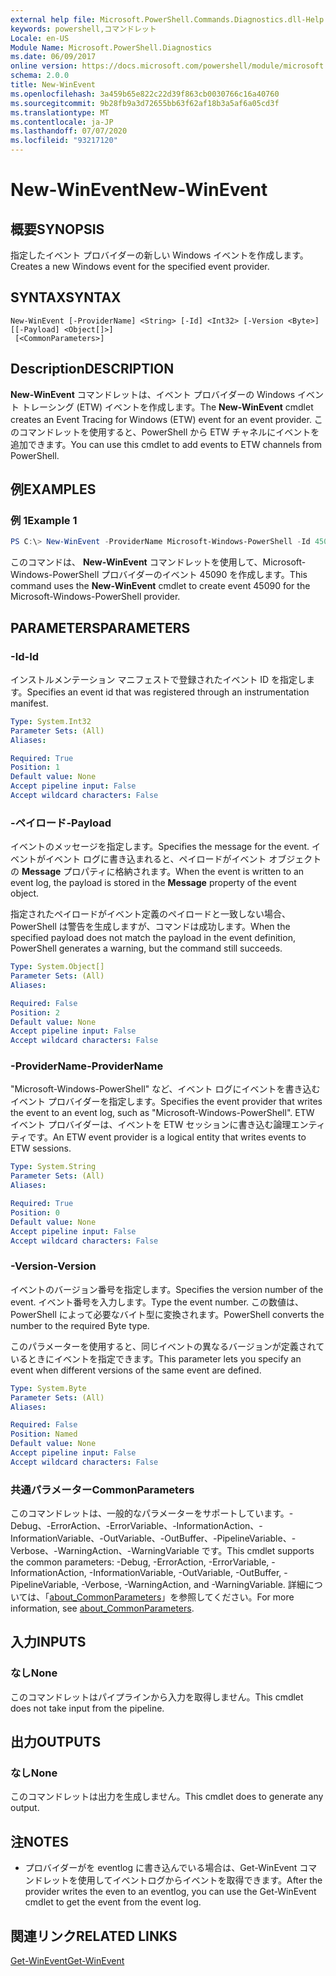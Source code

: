 ```yaml
---
external help file: Microsoft.PowerShell.Commands.Diagnostics.dll-Help.xml
keywords: powershell,コマンドレット
Locale: en-US
Module Name: Microsoft.PowerShell.Diagnostics
ms.date: 06/09/2017
online version: https://docs.microsoft.com/powershell/module/microsoft.powershell.diagnostics/new-winevent?view=powershell-6&WT.mc_id=ps-gethelp
schema: 2.0.0
title: New-WinEvent
ms.openlocfilehash: 3a459b65e822c22d39f863cb0030766c16a40760
ms.sourcegitcommit: 9b28fb9a3d72655bb63f62af18b3a5af6a05cd3f
ms.translationtype: MT
ms.contentlocale: ja-JP
ms.lasthandoff: 07/07/2020
ms.locfileid: "93217120"
---
```

# <span data-ttu-id="435cd-103">New-WinEvent</span><span class="sxs-lookup"><span data-stu-id="435cd-103">New-WinEvent</span></span>

## <span data-ttu-id="435cd-104">概要</span><span class="sxs-lookup"><span data-stu-id="435cd-104">SYNOPSIS</span></span>
<span data-ttu-id="435cd-105">指定したイベント プロバイダーの新しい Windows イベントを作成します。</span><span class="sxs-lookup"><span data-stu-id="435cd-105">Creates a new Windows event for the specified event provider.</span></span>

## <span data-ttu-id="435cd-106">SYNTAX</span><span class="sxs-lookup"><span data-stu-id="435cd-106">SYNTAX</span></span>

```
New-WinEvent [-ProviderName] <String> [-Id] <Int32> [-Version <Byte>] [[-Payload] <Object[]>]
 [<CommonParameters>]
```

## <span data-ttu-id="435cd-107">Description</span><span class="sxs-lookup"><span data-stu-id="435cd-107">DESCRIPTION</span></span>

<span data-ttu-id="435cd-108">**New-WinEvent** コマンドレットは、イベント プロバイダーの Windows イベント トレーシング (ETW) イベントを作成します。</span><span class="sxs-lookup"><span data-stu-id="435cd-108">The **New-WinEvent** cmdlet creates an Event Tracing for Windows (ETW) event for an event provider.</span></span>
<span data-ttu-id="435cd-109">このコマンドレットを使用すると、PowerShell から ETW チャネルにイベントを追加できます。</span><span class="sxs-lookup"><span data-stu-id="435cd-109">You can use this cmdlet to add events to ETW channels from PowerShell.</span></span>

## <span data-ttu-id="435cd-110">例</span><span class="sxs-lookup"><span data-stu-id="435cd-110">EXAMPLES</span></span>

### <span data-ttu-id="435cd-111">例 1</span><span class="sxs-lookup"><span data-stu-id="435cd-111">Example 1</span></span>

```powershell
PS C:\> New-WinEvent -ProviderName Microsoft-Windows-PowerShell -Id 45090 -Payload @("Workflow", "Running")
```

<span data-ttu-id="435cd-112">このコマンドは、 **New-WinEvent** コマンドレットを使用して、Microsoft-Windows-PowerShell プロバイダーのイベント 45090 を作成します。</span><span class="sxs-lookup"><span data-stu-id="435cd-112">This command uses the **New-WinEvent** cmdlet to create event 45090 for the Microsoft-Windows-PowerShell provider.</span></span>

## <span data-ttu-id="435cd-113">PARAMETERS</span><span class="sxs-lookup"><span data-stu-id="435cd-113">PARAMETERS</span></span>

### <span data-ttu-id="435cd-114">-Id</span><span class="sxs-lookup"><span data-stu-id="435cd-114">-Id</span></span>

<span data-ttu-id="435cd-115">インストルメンテーション マニフェストで登録されたイベント ID を指定します。</span><span class="sxs-lookup"><span data-stu-id="435cd-115">Specifies an event id that was registered through an instrumentation manifest.</span></span>

```yaml
Type: System.Int32
Parameter Sets: (All)
Aliases:

Required: True
Position: 1
Default value: None
Accept pipeline input: False
Accept wildcard characters: False
```

### <span data-ttu-id="435cd-116">-ペイロード</span><span class="sxs-lookup"><span data-stu-id="435cd-116">-Payload</span></span>

<span data-ttu-id="435cd-117">イベントのメッセージを指定します。</span><span class="sxs-lookup"><span data-stu-id="435cd-117">Specifies the message for the event.</span></span> <span data-ttu-id="435cd-118">イベントがイベント ログに書き込まれると、ペイロードがイベント オブジェクトの **Message** プロパティに格納されます。</span><span class="sxs-lookup"><span data-stu-id="435cd-118">When the event is written to an event log, the payload is stored in the **Message** property of the event object.</span></span>

<span data-ttu-id="435cd-119">指定されたペイロードがイベント定義のペイロードと一致しない場合、PowerShell は警告を生成しますが、コマンドは成功します。</span><span class="sxs-lookup"><span data-stu-id="435cd-119">When the specified payload does not match the payload in the event definition, PowerShell generates a warning, but the command still succeeds.</span></span>

```yaml
Type: System.Object[]
Parameter Sets: (All)
Aliases:

Required: False
Position: 2
Default value: None
Accept pipeline input: False
Accept wildcard characters: False
```

### <span data-ttu-id="435cd-120">-ProviderName</span><span class="sxs-lookup"><span data-stu-id="435cd-120">-ProviderName</span></span>

<span data-ttu-id="435cd-121">"Microsoft-Windows-PowerShell" など、イベント ログにイベントを書き込むイベント プロバイダーを指定します。</span><span class="sxs-lookup"><span data-stu-id="435cd-121">Specifies the event provider that writes the event to an event log, such as "Microsoft-Windows-PowerShell".</span></span> <span data-ttu-id="435cd-122">ETW イベント プロバイダーは、イベントを ETW セッションに書き込む論理エンティティです。</span><span class="sxs-lookup"><span data-stu-id="435cd-122">An ETW event provider is a logical entity that writes events to ETW sessions.</span></span>

```yaml
Type: System.String
Parameter Sets: (All)
Aliases:

Required: True
Position: 0
Default value: None
Accept pipeline input: False
Accept wildcard characters: False
```

### <span data-ttu-id="435cd-123">-Version</span><span class="sxs-lookup"><span data-stu-id="435cd-123">-Version</span></span>

<span data-ttu-id="435cd-124">イベントのバージョン番号を指定します。</span><span class="sxs-lookup"><span data-stu-id="435cd-124">Specifies the version number of the event.</span></span> <span data-ttu-id="435cd-125">イベント番号を入力します。</span><span class="sxs-lookup"><span data-stu-id="435cd-125">Type the event number.</span></span> <span data-ttu-id="435cd-126">この数値は、PowerShell によって必要なバイト型に変換されます。</span><span class="sxs-lookup"><span data-stu-id="435cd-126">PowerShell converts the number to the required Byte type.</span></span>

<span data-ttu-id="435cd-127">このパラメーターを使用すると、同じイベントの異なるバージョンが定義されているときにイベントを指定できます。</span><span class="sxs-lookup"><span data-stu-id="435cd-127">This parameter lets you specify an event when different versions of the same event are defined.</span></span>

```yaml
Type: System.Byte
Parameter Sets: (All)
Aliases:

Required: False
Position: Named
Default value: None
Accept pipeline input: False
Accept wildcard characters: False
```

### <span data-ttu-id="435cd-128">共通パラメーター</span><span class="sxs-lookup"><span data-stu-id="435cd-128">CommonParameters</span></span>

<span data-ttu-id="435cd-129">このコマンドレットは、一般的なパラメーターをサポートしています。-Debug、-ErrorAction、-ErrorVariable、-InformationAction、-InformationVariable、-OutVariable、-OutBuffer、-PipelineVariable、-Verbose、-WarningAction、-WarningVariable です。</span><span class="sxs-lookup"><span data-stu-id="435cd-129">This cmdlet supports the common parameters: -Debug, -ErrorAction, -ErrorVariable, -InformationAction, -InformationVariable, -OutVariable, -OutBuffer, -PipelineVariable, -Verbose, -WarningAction, and -WarningVariable.</span></span> <span data-ttu-id="435cd-130">詳細については、「[about_CommonParameters](https://go.microsoft.com/fwlink/?LinkID=113216)」を参照してください。</span><span class="sxs-lookup"><span data-stu-id="435cd-130">For more information, see [about_CommonParameters](https://go.microsoft.com/fwlink/?LinkID=113216).</span></span>

## <span data-ttu-id="435cd-131">入力</span><span class="sxs-lookup"><span data-stu-id="435cd-131">INPUTS</span></span>

### <span data-ttu-id="435cd-132">なし</span><span class="sxs-lookup"><span data-stu-id="435cd-132">None</span></span>

<span data-ttu-id="435cd-133">このコマンドレットはパイプラインから入力を取得しません。</span><span class="sxs-lookup"><span data-stu-id="435cd-133">This cmdlet does not take input from the pipeline.</span></span>

## <span data-ttu-id="435cd-134">出力</span><span class="sxs-lookup"><span data-stu-id="435cd-134">OUTPUTS</span></span>

### <span data-ttu-id="435cd-135">なし</span><span class="sxs-lookup"><span data-stu-id="435cd-135">None</span></span>

<span data-ttu-id="435cd-136">このコマンドレットは出力を生成しません。</span><span class="sxs-lookup"><span data-stu-id="435cd-136">This cmdlet does to generate any output.</span></span>

## <span data-ttu-id="435cd-137">注</span><span class="sxs-lookup"><span data-stu-id="435cd-137">NOTES</span></span>

* <span data-ttu-id="435cd-138">プロバイダーがを eventlog に書き込んでいる場合は、Get-WinEvent コマンドレットを使用してイベントログからイベントを取得できます。</span><span class="sxs-lookup"><span data-stu-id="435cd-138">After the provider writes the even to an eventlog, you can use the Get-WinEvent cmdlet to get the event from the event log.</span></span>

## <span data-ttu-id="435cd-139">関連リンク</span><span class="sxs-lookup"><span data-stu-id="435cd-139">RELATED LINKS</span></span>

[<span data-ttu-id="435cd-140">Get-WinEvent</span><span class="sxs-lookup"><span data-stu-id="435cd-140">Get-WinEvent</span></span>](Get-WinEvent.md)
